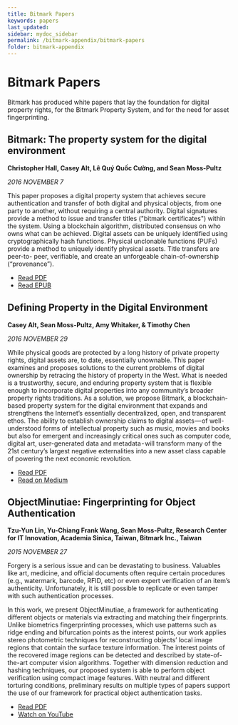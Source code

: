 ```yaml
---
title: Bitmark Papers
keywords: papers
last_updated: 
sidebar: mydoc_sidebar
permalink: /bitmark-appendix/bitmark-papers
folder: bitmark-appendix
---
```



# Bitmark Papers

Bitmark has produced white papers that lay the foundation for digital property rights, for the Bitmark Property System, and for the need for asset fingerprinting.

## Bitmark: The property system for the digital environment

**Christopher Hall, Casey Alt, Lê Quý Quốc Cường, and Sean Moss-Pultz**

*2016 NOVEMBER 7*

This paper proposes a digital property system that achieves secure authentication and transfer of both digital and physical objects, from one party to another, without requiring a central authority. Digital signatures provide a method to issue and transfer titles ("bitmark certificates") within the system. Using a blockchain algorithm, distributed consensus on who owns what can be achieved. Digital assets can be uniquely identified using cryptographically hash functions. Physical unclonable functions (PUFs) provide a method to uniquely identify physical assets. Title transfers are peer-to- peer, verifiable, and create an unforgeable chain-of-ownership (“provenance”).

* [Read PDF](/assets/pdf/bitmark-technical-white-paper.pdf)
* [Read EPUB](/assets/epubs/bitmark_technical-white-paper.epub)

## Defining Property in the Digital Environment

**Casey Alt, Sean Moss-Pultz, Amy Whitaker, & Timothy Chen**

*2016 NOVEMBER 29*

While physical goods are protected by a long history of private property rights, digital assets are, to date, essentially unownable. This paper examines and proposes solutions to the current problems of digital ownership by retracing the history of property in the West. What is needed is a trustworthy, secure, and enduring property system that is flexible enough to incorporate digital properties into any community’s broader property rights traditions. As a solution, we propose Bitmark, a blockchain-based property system for the digital environment that expands and strengthens the Internet’s essentially decentralized, open, and transparent ethos. The ability to establish ownership claims to digital assets — of well-understood forms of intellectual property such as music, movies and books but also for emergent and increasingly critical ones such as computer code, digital art, user-generated data and metadata - will transform many of the 21st century’s largest negative externalities into a new asset class capable of powering the next economic revolution.

* [Read PDF](/assets/pdf/bitmark-defining-property-dig-env.pdf)
* [Read on Medium](https://insights.dcg.co/defining-property-in-the-digital-environment-4ec3b9b79403#.wlvnwyht2)

## ObjectMinutiae: Fingerprinting for Object Authentication

**Tzu-Yun Lin, Yu-Chiang Frank Wang, Sean Moss-Pultz, Research Center for IT Innovation, Academia Sinica, Taiwan, Bitmark Inc., Taiwan**

*2015 NOVEMBER 27*

Forgery is a serious issue and can be devastating to business. Valuables like art, medicine, and official documents often require certain procedures (e.g., watermark, barcode, RFID, etc) or even expert verification of an item’s authenticity. Unfortunately, it is still possible to replicate or even tamper with such authentication processes.

In this work, we present ObjectMinutiae, a framework for authenticating different objects or materials via extracting and matching their fingerprints. Unlike biometrics fingerprinting processes, which use patterns such as ridge ending and bifurcation points as the interest points, our work applies stereo photometric techniques for reconstructing objects’ local image regions that contain the surface texture information. The interest points of the recovered image regions can be detected and described by state-of-the-art computer vision algorithms. Together with dimension reduction and hashing techniques, our proposed system is able to perform object verification using compact image features. With neutral and different torturing conditions, preliminary results on multiple types of papers support the use of our framework for practical object authentication tasks.

* [Read PDF](/assets/pdf/objectminutiae.pdf)
* [Watch on YouTube](https://www.youtube.com/watch?v=JgyGChTNy3E)
